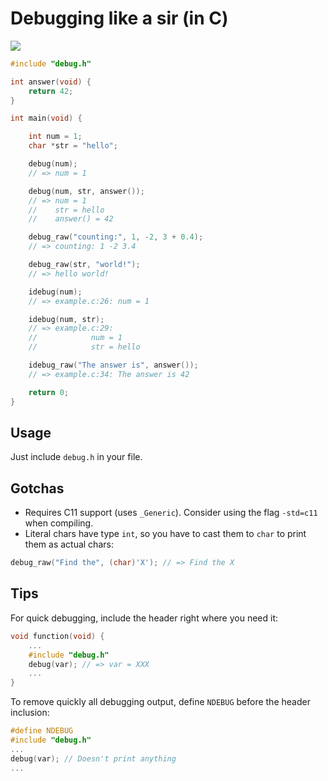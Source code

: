 # Debugging like a sir (in C)

![](http://oi59.tinypic.com/5yw50z.jpg)

```c
#include "debug.h"

int answer(void) {
    return 42;
}

int main(void) {

    int num = 1;
    char *str = "hello";

    debug(num);
    // => num = 1

    debug(num, str, answer());
    // => num = 1
    //    str = hello
    //    answer() = 42

    debug_raw("counting:", 1, -2, 3 + 0.4);
    // => counting: 1 -2 3.4

    debug_raw(str, "world!");
    // => hello world!

    idebug(num);
    // => example.c:26: num = 1

    idebug(num, str);
    // => example.c:29:
    //            num = 1
    //            str = hello

    idebug_raw("The answer is", answer());
    // => example.c:34: The answer is 42

    return 0;
}
```

## Usage

Just include `debug.h` in your file.

## Gotchas

* Requires C11 support (uses `_Generic`). Consider using the flag `-std=c11` when compiling.
* Literal chars have type `int`, so you have to cast them to `char` to print them as actual chars:

```c
debug_raw("Find the", (char)'X'); // => Find the X
```

## Tips

For quick debugging, include the header right where you need it:

```c
void function(void) {
    ...
    #include "debug.h"
    debug(var); // => var = XXX
    ...
}
```

To remove quickly all debugging output, define `NDEBUG` before the header inclusion:

```c
#define NDEBUG
#include "debug.h"
...
debug(var); // Doesn't print anything
...
```

